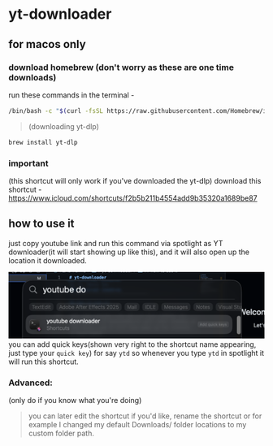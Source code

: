 # yt-downloader

## for macos only

### download homebrew (don't worry as these are one time downloads)

run these commands in the terminal -

```bash
/bin/bash -c "$(curl -fsSL https://raw.githubusercontent.com/Homebrew/install/HEAD/install.sh)"
```
> (downloading yt-dlp)
```bash
brew install yt-dlp
```
### important
(this shortcut will only work if you've downloaded the yt-dlp)
download this shortcut - 
https://www.icloud.com/shortcuts/f2b5b211b4554add9b35320a1689be87

## how to use it 

just copy youtube link and run this command via spotlight as YT downloader(it will start showing up like this), and it will also open up the location it downloaded.

![shortcut](/shortcut_SS.png)
you can add quick keys(shown very right to the shortcut name appearing, just type your `quick key`) for say `ytd` so whenever you type `ytd` in spotlight it will run this shortcut.

### Advanced:
(only do if you know what you're doing)
> you can later edit the shortcut if you'd like, rename the shortcut or for example I changed my default Downloads/ folder locations to my custom folder path.